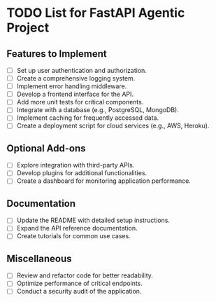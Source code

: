 # TODO List for FastAPI Agentic Project

## Features to Implement
- [ ] Set up user authentication and authorization.
- [ ] Create a comprehensive logging system.
- [ ] Implement error handling middleware.
- [ ] Develop a frontend interface for the API.
- [ ] Add more unit tests for critical components.
- [ ] Integrate with a database (e.g., PostgreSQL, MongoDB).
- [ ] Implement caching for frequently accessed data.
- [ ] Create a deployment script for cloud services (e.g., AWS, Heroku).

## Optional Add-ons
- [ ] Explore integration with third-party APIs.
- [ ] Develop plugins for additional functionalities.
- [ ] Create a dashboard for monitoring application performance.

## Documentation
- [ ] Update the README with detailed setup instructions.
- [ ] Expand the API reference documentation.
- [ ] Create tutorials for common use cases.

## Miscellaneous
- [ ] Review and refactor code for better readability.
- [ ] Optimize performance of critical endpoints.
- [ ] Conduct a security audit of the application.